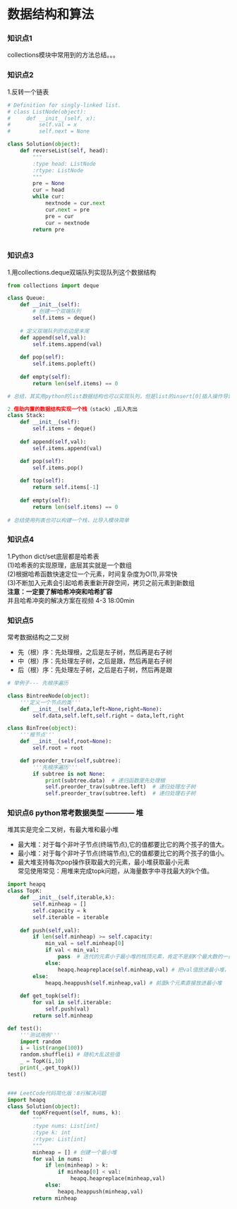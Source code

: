  # 数据结构和算法
### 知识点1
collections模块中常用到的方法总结。。。

### 知识点2
1.反转一个链表
```python
# Definition for singly-linked list.
# class ListNode(object):
#     def __init__(self, x):
#         self.val = x
#         self.next = None

class Solution(object):
    def reverseList(self, head):
        """
        :type head: ListNode
        :rtype: ListNode
        """
        pre = None
        cur = head
        while cur:                                                       
            nextnode = cur.next
            cur.next = pre
            pre = cur
            cur = nextnode
        return pre
            
```

### 知识点3
1.用collections.deque双端队列实现队列这个数据结构
```python
from collections import deque

class Queue:
    def __init__(self):
        # 创建一个双端队列
        self.items = deque()
    
    # 定义双端队列的右边是末尾
    def append(self,val):
        self.items.append(val)
    
    def pop(self):
        self.items.popleft()
    
    def empty(self):
        return len(self.items) == 0

# 总结，其实用python的list数据结构也可以实现队列，但是list的insert[0]插入操作导致元素集体向后移位，效率低下。

2.借助内置的数据结构实现一个栈（stack）,后入先出
class Stack:
    def __init__(self):
        self.items = deque()
    
    def append(self,val):
        self.items.append(val)

    def pop(self):
        self.items.pop()
    
    def top(self):
        return self.items[-1]
    
    def empty(self):
        return len(self.items) == 0
    
# 总结使用列表也可以构建一个栈，比导入模块简单
```

### 知识点4
1.Python dict/set底层都是哈希表    
    (1)哈希表的实现原理，底层其实就是一个数组  
    (2)根据哈希函数快速定位一个元素，时间复杂度为O(1),非常快  
    (3)不断加入元素会引起哈希表重新开辟空间，拷贝之前元素到新数组  
    **注意：一定要了解哈希冲突和哈希扩容**  
    并且哈希冲突的解决方案在视频 4-3 18:00min


### 知识点5 
常考数据结构之二叉树

- 先（根）序：先处理根，之后是左子树，然后再是右子树
- 中（根）序：先处理左子树，之后是跟，然后再是右子树
- 后（根）序：先处理左子树，之后是右子树，然后再是跟

```python
# 举例子--- 先根序遍历

class BintreeNode(object):
    '''定义一个节点的类'''
    def __init__(self,data,left=None,right=None):
        self.data,self.left,self.right = data,left,right

class BinTree(object):
    '''根节点'''
    def __init__(self,root=None):
        self.root = root

    def preorder_trav(self,subtree):
        '''先根序遍历'''
        if subtree is not None:
            print(subtree.data)  # 递归函数里先处理根
            self.preorder_trav(subtree.left)  # 递归处理左子树
            self.preorder_trav(subtree.left)  # 递归处理右子树


```

### 知识点6 python常考数据类型 ———— 堆
堆其实是完全二叉树，有最大堆和最小堆

- 最大堆：对于每个非叶子节点(终端节点),它的值都要比它的两个孩子的值大。
- 最小堆：对于每个非叶子节点(终端节点),它的值都要比它的两个孩子的值小。
- 最大堆支持每次pop操作获取最大的元素，最小堆获取最小元素  
常见使用常见：用堆来完成topk问题，从海量数字中寻找最大的k个值。

```python
import heapq
class TopK:
    def __init__(self,iterable,k):
        self.minheap = []
        self.capacity = k
        self.iterable = iterable
    
    def push(self,val):
        if len(self.minheap) >= self.capacity:
            min_val = self.minheap[0]
            if val < min_val:
                pass  # 迭代的元素小于最小堆的栈顶元素，肯定不是前K个最大数的一员
            else:
                heapq.heapreplace(self.minheap,val) # 把val值放进最小堆，让它重新调整顺序，便于以后区分
        else:
            heapq.heappush(self.minheap,val) # 前面k个元素直接放进最小堆
    
    def get_topk(self):
        for val in self.iterable:
            self.push(val)
        return self.minheap

def test():
    '''测试用例'''
    import random
    i = list(range(100))
    random.shuffle(i) # 随机大乱这些值
    _ = TopK(i,10)
    print(_.get_topk())
test()


### LeetCode代码简化版：8行解决问题
import heapq
class Solution(object):
    def topKFrequent(self, nums, k):
        """
        :type nums: List[int]
        :type k: int
        :rtype: List[int]
        """
        minheap = [] # 创建一个最小堆
        for val in nums:
            if len(minheap) > k:
                if minheap[0] < val:
                    heapq.heapreplace(minheap,val)
            else:
                heapq.heappush(minheap,val)
        return minheap

```

